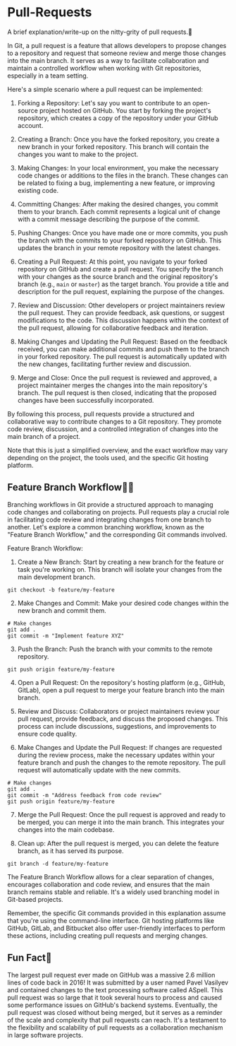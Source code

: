 # Pull-Requests
A brief explanation/write-up on the nitty-grity of pull requests.📖

In Git, a pull request is a feature that allows developers to propose changes to a repository and request that someone review and merge those changes into the main branch. It serves as a way to facilitate collaboration and maintain a controlled workflow when working with Git repositories, especially in a team setting.

Here's a simple scenario where a pull request can be implemented:

1. Forking a Repository: Let's say you want to contribute to an open-source project hosted on GitHub. You start by forking the project's repository, which creates a copy of the repository under your GitHub account.

2. Creating a Branch: Once you have the forked repository, you create a new branch in your forked repository. This branch will contain the changes you want to make to the project.

3. Making Changes: In your local environment, you make the necessary code changes or additions to the files in the branch. These changes can be related to fixing a bug, implementing a new feature, or improving existing code.

4. Committing Changes: After making the desired changes, you commit them to your branch. Each commit represents a logical unit of change with a commit message describing the purpose of the commit.

5. Pushing Changes: Once you have made one or more commits, you push the branch with the commits to your forked repository on GitHub. This updates the branch in your remote repository with the latest changes.

6. Creating a Pull Request: At this point, you navigate to your forked repository on GitHub and create a pull request. You specify the branch with your changes as the source branch and the original repository's branch (e.g., `main` or `master`) as the target branch. You provide a title and description for the pull request, explaining the purpose of the changes.

7. Review and Discussion: Other developers or project maintainers review the pull request. They can provide feedback, ask questions, or suggest modifications to the code. This discussion happens within the context of the pull request, allowing for collaborative feedback and iteration.

8. Making Changes and Updating the Pull Request: Based on the feedback received, you can make additional commits and push them to the branch in your forked repository. The pull request is automatically updated with the new changes, facilitating further review and discussion.

9. Merge and Close: Once the pull request is reviewed and approved, a project maintainer merges the changes into the main repository's branch. The pull request is then closed, indicating that the proposed changes have been successfully incorporated.

By following this process, pull requests provide a structured and collaborative way to contribute changes to a Git repository. They promote code review, discussion, and a controlled integration of changes into the main branch of a project.

Note that this is just a simplified overview, and the exact workflow may vary depending on the project, the tools used, and the specific Git hosting platform.


## Feature Branch Workflow🧑‍🏭
Branching workflows in Git provide a structured approach to managing code changes and collaborating on projects. Pull requests play a crucial role in facilitating code review and integrating changes from one branch to another. Let's explore a common branching workflow, known as the "Feature Branch Workflow," and the corresponding Git commands involved.

Feature Branch Workflow:
1. Create a New Branch: Start by creating a new branch for the feature or task you're working on. This branch will isolate your changes from the main development branch.

```shell
git checkout -b feature/my-feature
```

2. Make Changes and Commit: Make your desired code changes within the new branch and commit them.

```shell
# Make changes
git add .
git commit -m "Implement feature XYZ"
```

3. Push the Branch: Push the branch with your commits to the remote repository.

```shell
git push origin feature/my-feature
```

4. Open a Pull Request: On the repository's hosting platform (e.g., GitHub, GitLab), open a pull request to merge your feature branch into the main branch.

5. Review and Discuss: Collaborators or project maintainers review your pull request, provide feedback, and discuss the proposed changes. This process can include discussions, suggestions, and improvements to ensure code quality.

6. Make Changes and Update the Pull Request: If changes are requested during the review process, make the necessary updates within your feature branch and push the changes to the remote repository. The pull request will automatically update with the new commits.

```shell
# Make changes
git add .
git commit -m "Address feedback from code review"
git push origin feature/my-feature
```

7. Merge the Pull Request: Once the pull request is approved and ready to be merged, you can merge it into the main branch. This integrates your changes into the main codebase.

8. Clean up: After the pull request is merged, you can delete the feature branch, as it has served its purpose.

```shell
git branch -d feature/my-feature
```

The Feature Branch Workflow allows for a clear separation of changes, encourages collaboration and code review, and ensures that the main branch remains stable and reliable. It's a widely used branching model in Git-based projects.

Remember, the specific Git commands provided in this explanation assume that you're using the command-line interface. Git hosting platforms like GitHub, GitLab, and Bitbucket also offer user-friendly interfaces to perform these actions, including creating pull requests and merging changes.

## Fun Fact🌝
The largest pull request ever made on GitHub was a massive 2.6 million lines of code back in 2016! It was submitted by a user named Pavel Vasilyev and contained changes to the text processing software called ASpell. This pull request was so large that it took several hours to process and caused some performance issues on GitHub's backend systems. Eventually, the pull request was closed without being merged, but it serves as a reminder of the scale and complexity that pull requests can reach. It's a testament to the flexibility and scalability of pull requests as a collaboration mechanism in large software projects.
